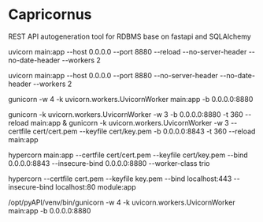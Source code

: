 # Capricornus

REST API autogeneration tool for RDBMS base on fastapi and SQLAlchemy

uvicorn main:app --host 0.0.0.0 --port 8880 --reload --no-server-header --no-date-header --workers 2

uvicorn main:app --host 0.0.0.0 --port 8880 --no-server-header --no-date-header --workers 2

gunicorn -w 4 -k uvicorn.workers.UvicornWorker main:app -b 0.0.0.0:8880

gunicorn -k uvicorn.workers.UvicornWorker -w 3 -b 0.0.0.0:8880 -t 360 --reload main:app & 
gunicorn -k uvicorn.workers.UvicornWorker -w 3 --certfile cert/cert.pem --keyfile cert/key.pem -b 0.0.0.0:8843 -t 360 --reload main:app 


hypercorn main:app --certfile cert/cert.pem --keyfile cert/key.pem --bind 0.0.0.0:8843 --insecure-bind 0.0.0.0:8880  --worker-class trio 

hypercorn --certfile cert.pem --keyfile key.pem --bind localhost:443 --insecure-bind localhost:80 module:app

/opt/pyAPI/venv/bin/gunicorn -w 4 -k uvicorn.workers.UvicornWorker main:app -b 0.0.0.0:8880
